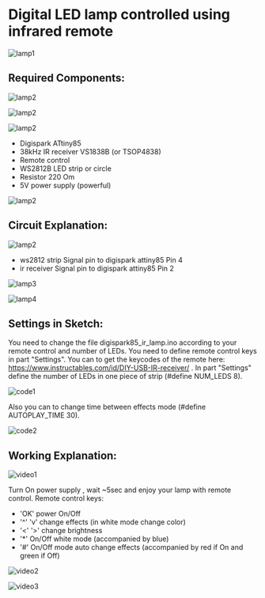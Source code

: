 Digital LED lamp controlled using infrared remote
=================================

![lamp1](./images/lamp1.jpg)

Required Components:
---------------------------------

![lamp2](./images/attiny85.png)

![lamp2](./images/ir2.png)

![lamp2](./images/ir.png)

- Digispark ATtiny85
- 38kHz IR receiver  VS1838B (or TSOP4838)
- Remote control
- WS2812B LED strip or circle
- Resistor 220 Om
- 5V power supply (powerful)

![lamp2](./images/lamp2.jpg)

Circuit Explanation:
--------------------

![lamp2](./images/schemelamp.png)

 * ws2812 strip Signal pin to digispark attiny85 Pin 4
 * ir receiver Signal pin to digispark attiny85 Pin 2

![lamp3](./images/lamp3.jpg)

![lamp4](./images/lamp4.jpg)

Settings in Sketch:
--------------------

You need to change the file digispark85_ir_lamp.ino according to your remote control and number of LEDs.
You need to define remote control keys in part "Settings".
You can to get the keycodes of the remote here: https://www.instructables.com/id/DIY-USB-IR-receiver/ .
In part "Settings" define the number of LEDs in one piece of strip (#define NUM_LEDS 8).

![code1](./images/code1.png)

Also you can to change time between effects mode (#define AUTOPLAY_TIME 30).

![code2](./images/code2.png)

Working Explanation:
--------------------

![video1](./images/video1.gif)

Turn On power supply , wait ~5sec and enjoy your lamp with remote control.
Remote control keys: 
 * 'OK' power On/Off
 * '^' 'v' change effects (in white mode change color)
 * '<' '>' change brightness
 * '*' On/Off white mode (accompanied by blue)
 * '#' On/Off mode auto change effects (accompanied by red if On and green if Off) 

![video2](./images/video2.gif)

![video3](./images/video3.gif)
